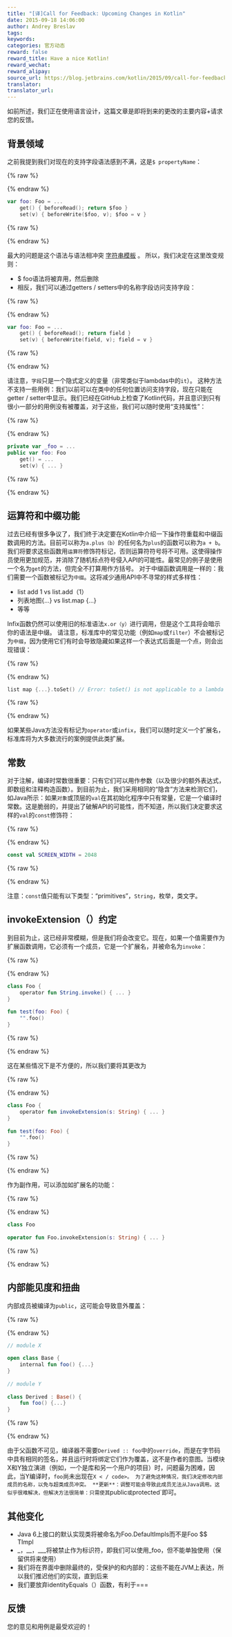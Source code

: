 ```yaml
---
title: "[译]Call for Feedback: Upcoming Changes in Kotlin"
date: 2015-09-18 14:06:00
author: Andrey Breslav
tags:
keywords:
categories: 官方动态
reward: false
reward_title: Have a nice Kotlin!
reward_wechat:
reward_alipay:
source_url: https://blog.jetbrains.com/kotlin/2015/09/call-for-feedback-upcoming-changes-in-kotlin/
translator:
translator_url:
---
```


如前所述，我们正在使用语言设计，这篇文章是即将到来的更改的主要内容+请求您的反馈。<span id =“more-2657”> </span>
## 背景领域

之前我提到我们对现在的支持字段语法感到不满，这是`$ propertyName`：

{% raw %}
<p></p>
{% endraw %}

```kotlin
var foo: Foo = ...
    get() { beforeRead(); return $foo }
    set(v) { beforeWrite($foo, v); $foo = v }
```

{% raw %}
<p></p>
{% endraw %}

最大的问题是这个语法与语法相冲突 [字符串模板](http://kotlinlang.org/docs/reference/basic-types.html#string-templates) 。
所以，我们决定在这里改变规则：

* $ foo语法将被弃用，然后删除
* 相反，我们可以通过getters / setters中的名称字段访问支持字段：


{% raw %}
<p></p>
{% endraw %}

```kotlin
var foo: Foo = ...
    get() { beforeRead(); return field }
    set(v) { beforeWrite(field, v); field = v }
```

{% raw %}
<p></p>
{% endraw %}

请注意，`字段`只是一个隐式定义的变量（非常类似于lambdas中的`it`）。
这种方法不支持一些用例：我们以前可以在类中的任何位置访问支持字段，现在只能在getter / setter中显示。我们已经在GitHub上检查了Kotlin代码，并且意识到只有很小一部分的用例没有被覆盖，对于这些，我们可以随时使用“支持属性”：

{% raw %}
<p></p>
{% endraw %}

```kotlin
private var _foo = ...
public var foo: Foo
    get() = ...
    set(v) { ... }
```

{% raw %}
<p></p>
{% endraw %}

## 运算符和中缀功能

过去已经有很多争议了，我们终于决定要在Kotlin中介绍一下操作符重载和中缀函数调用的方法。目前可以称为`a.plus（b）`的任何名为`plus`的函数可以称为`a + b`。我们将要求这些函数用`运算符`修饰符标记，否则运算符符号将不可用。这使得操作员使用更加规范，并消除了随机标点符号侵入API的可能性。最常见的例子是使用一个名为`get`的方法，但完全不打算用作方括号。
对于中缀函数调用是一样的：我们需要一个函数被标记为`中缀`。这将减少通用API中不寻常的样式多样性：

* list add 1 vs list.add（1）
* 列表地图{...} vs list.map {...}
* 等等

Infix函数仍然可以使用旧的标准语法`x.or（y）`进行调用，但是这个工具将会暗示你的语法是中缀。
请注意，标准库中的常见功能（例如`map`或`filter`）不会被标记为`中缀`，因为使用它们有时会导致隐藏如果这样一个表达式后面是一个点，则会出现错误：

{% raw %}
<p></p>
{% endraw %}

```kotlin
list map {...}.toSet() // Error: toSet() is not applicable to a lambda
```

{% raw %}
<p></p>
{% endraw %}

如果某些Java方法没有标记为`operator`或`infix`，我们可以随时定义一个扩展名，标准库将为大多数流行的案例提供此类扩展。
## 常数

对于注解，编译时常数很重要：只有它们可以用作参数（以及很少的额外表达式，即数组和注释构造函数）。到目前为止，我们采用相同的“隐含”方法来检测它们，如Java所示：如果`对象`或顶层的`val`在其初始化程序中只有常量，它是一个编译时常数。这是脆弱的，并提出了破解API的可能性，而不知道，所以我们决定要求这样的`val`的`const`修饰符：

{% raw %}
<p></p>
{% endraw %}

```kotlin
const val SCREEN_WIDTH = 2048
```

{% raw %}
<p></p>
{% endraw %}

注意：`const`值只能有以下类型：“primitives”，`String`，枚举，类文字。
## invokeExtension（）约定

到目前为止，这已经非常模糊，但是我们将会改变它。现在，如果一个值需要作为扩展函数调用，它必须有一个成员，它是一个扩展名，并被命名为`invoke`：

{% raw %}
<p></p>
{% endraw %}

```kotlin
class Foo {
    operator fun String.invoke() { ... }
}
 
fun test(foo: Foo) {
    "".foo()
}
```

{% raw %}
<p></p>
{% endraw %}

这在某些情况下是不方便的，所以我们要将其更改为

{% raw %}
<p></p>
{% endraw %}

```kotlin
class Foo {
    operator fun invokeExtension(s: String) { ... }
}
 
fun test(foo: Foo) {
    "".foo()
}
```

{% raw %}
<p></p>
{% endraw %}

作为副作用，可以添加如扩展名的功能：

{% raw %}
<p></p>
{% endraw %}

```kotlin
class Foo
 
operator fun Foo.invokeExtension(s: String) { ... }
```

{% raw %}
<p></p>
{% endraw %}

## 内部能见度和扭曲

内部成员被编译为`public`，这可能会导致意外覆盖：

{% raw %}
<p></p>
{% endraw %}

```kotlin
// module X
 
open class Base {
    internal fun foo() {...}
}
 
// module Y
 
class Derived : Base() {
    fun foo() {...}
}
```

{% raw %}
<p></p>
{% endraw %}

由于父函数不可见，编译器不需要`Derived :: foo`中的`override`，而是在字节码中具有相同的签名，并且运行时将绑定它们作为覆盖，这不是作者的意图。当模块X和Y独立演进（例如，一个是库和另一个用户的项目）时，问题最为困难，因此，当Y编译时，`foo`尚未出现在`X < / code>。
为了避免这种情况，我们决定修改内部成员的名称，以免与超类成员冲突。
**更新**：调整可能会导致此成员无法从Java调用。这似乎很难解决，但解决方法很简单：只需使其`public`或`protected`即可。
## 其他变化


* Java 6上接口的默认实现类将被命名为Foo.DefaultImpls而不是Foo $$ TImpl
* _，__，___将被禁止作为标识符，即我们可以使用_foo，但不能单独使用（保留供将来使用）
* 我们将在界面中删除最终的，受保护的和内部的：这些不能在JVM上表达，所以我们推迟他们的实现，直到后来
* 我们要放弃identityEquals（）函数，有利于===

## 反馈

您的意见和用例是最受欢迎的！
